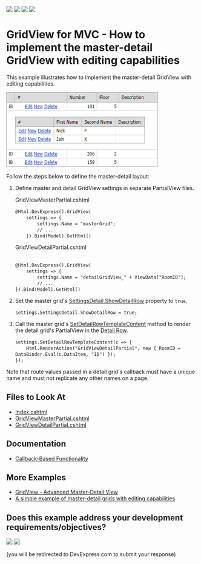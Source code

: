 <!-- default badges list -->
![](https://img.shields.io/endpoint?url=https://codecentral.devexpress.com/api/v1/VersionRange/128551713/24.2.1%2B)
[![](https://img.shields.io/badge/Open_in_DevExpress_Support_Center-FF7200?style=flat-square&logo=DevExpress&logoColor=white)](https://supportcenter.devexpress.com/ticket/details/E4271)
[![](https://img.shields.io/badge/📖_How_to_use_DevExpress_Examples-e9f6fc?style=flat-square)](https://docs.devexpress.com/GeneralInformation/403183)
[![](https://img.shields.io/badge/💬_Leave_Feedback-feecdd?style=flat-square)](#does-this-example-address-your-development-requirementsobjectives)
<!-- default badges end -->

# GridView for MVC - How to implement the master-detail GridView with editing capabilities


This example illustrates how to implement the master-detail GridView with editing capabilities. 

![Master-Detail GridView](master-detail-grid.png)

Follow the steps below to define the master-detail layout:

1. Define master and detail GridView settings in separate PartialView files.

    GridViewMasterPartial.cshtml
    ```cshtml
    @Html.DevExpress().GridView(
        settings => {
            settings.Name = "masterGrid";
            // ...
        }).Bind(Model).GetHtml()
    ```
    GridViewDetailPartial.cshtml
    ```cshtml
    
    @Html.DevExpress().GridView(
        settings => {
            settings.Name = "detailGridView_" + ViewData["RoomID"];
            // ...
    }).Bind(Model).GetHtml()
    ```
2. Set the master grid's [SettingsDetail.ShowDetailRow](https://docs.devexpress.com/AspNetMvc/DevExpress.Web.Mvc.MVCxGridViewDetailSettings._members) property to `true`.

    ```cshtml
    settings.SettingsDetail.ShowDetailRow = true;
    ```
3. Call the master grid's [SetDetailRowTemplateContent](https://docs.devexpress.com/AspNetMvc/DevExpress.Web.Mvc.GridViewSettings.SetDetailRowTemplateContent.overloads) method to render the detail grid's PartialView in the [Detail Row](https://docs.devexpress.com/AspNetMvc/16880/components/grid-view/visual-elements/detail-row).

    ```cshtml
    settings.SetDetailRowTemplateContent(c => {
        Html.RenderAction("GridViewDetailPartial", new { RoomID = DataBinder.Eval(c.DataItem, "ID") });
    });
    ```

Note that route values passed in a detail grid's callback must have a unique name and must not replicate any other names on a page.

## Files to Look At
- [Index.cshtml](./CS/DevExpress.Razor/Views/Home/Index.cshtml)
- [GridViewMasterPartial.cshtml](./CS/DevExpress.Razor/Views/Home/GridViewMasterPartial.cshtml)
- [GridViewDetailPartial.cshtml](./CS/DevExpress.Razor/Views/Home/GridViewDetailPartial.cshtml)

## Documentation
- [Callback-Based Functionality](https://docs.devexpress.com/AspNetMvc/9052/common-features/callback-based-functionality)

## More Examples

- [GridView - Advanced Master-Detail View](https://github.com/DevExpress-Examples/gridview-advanced-master-detail-view-t203289)
- [A simple example of master-detail grids with editing capabilities](https://github.com/DevExpress-Examples/a-simple-example-of-master-detail-grids-with-editing-capabilities-e248)
<!-- feedback -->
## Does this example address your development requirements/objectives?

[<img src="https://www.devexpress.com/support/examples/i/yes-button.svg"/>](https://www.devexpress.com/support/examples/survey.xml?utm_source=github&utm_campaign=asp-net-mvc-gridview-master-detail-with-editing&~~~was_helpful=yes) [<img src="https://www.devexpress.com/support/examples/i/no-button.svg"/>](https://www.devexpress.com/support/examples/survey.xml?utm_source=github&utm_campaign=asp-net-mvc-gridview-master-detail-with-editing&~~~was_helpful=no)

(you will be redirected to DevExpress.com to submit your response)
<!-- feedback end -->

